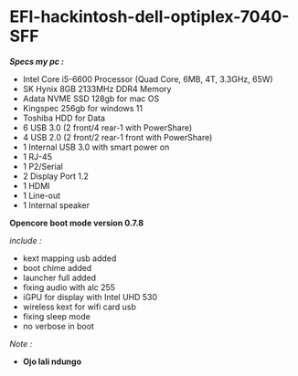 # EFI-hackintosh-dell-optiplex-7040-SFF
 _**Specs my pc :**_

- Intel Core i5-6600 Processor (Quad Core, 6MB, 4T, 3.3GHz, 65W)
- SK Hynix 8GB 2133MHz DDR4 Memory
- Adata NVME SSD 128gb for mac OS
- Kingspec 256gb for windows 11
- Toshiba HDD for Data
- 6 USB 3.0 (2 front/4 rear-1 with PowerShare)
- 4 USB 2.0 (2 front/2 rear-1 front with PowerShare)
- 1 Internal USB 3.0 with smart power on
- 1 RJ-45
- 1 P2/Serial
- 2 Display Port 1.2
- 1 HDMI
- 1 Line-out
- 1 Internal speaker

**Opencore boot mode version 0.7.8**

_include :_

- kext mapping usb added
- boot chime added
- launcher full added
- fixing audio with alc 255 
- iGPU for display with Intel UHD 530
- wireless kext for wifi card usb
- fixing sleep mode
- no verbose in boot

_Note :_
- **Ojo lali ndungo**
